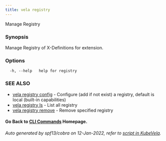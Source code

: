 ```yaml
---
title: vela registry
---
```


Manage Registry

### Synopsis

Manage Registry of X-Definitions for extension.

### Options

```
  -h, --help   help for registry
```

### SEE ALSO


* [vela registry config](vela_registry_config)	 - Configure (add if not exist) a registry, default is local (built-in capabilities)
* [vela registry ls](vela_registry_ls)	 - List all registry
* [vela registry remove](vela_registry_remove)	 - Remove specified registry

#### Go Back to [CLI Commands](vela) Homepage.


###### Auto generated by spf13/cobra on 12-Jan-2022, refer to [script in KubeVela](https://github.com/oam-dev/kubevela/tree/master/hack/docgen).
